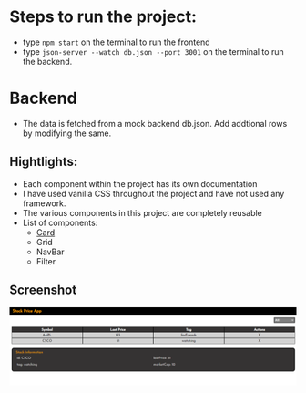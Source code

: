 # Steps to run the project:
- type `npm start` on the terminal to run the frontend
- type `json-server --watch db.json --port 3001` on the terminal to run the backend.

# Backend
- The data is fetched from a mock backend db.json. Add addtional rows by modifying the same.

## Hightlights:
- Each component within the project has its own documentation
- I have used vanilla CSS throughout the project and have not used any framework.
- The various components in this project are completely reusable
- List of components:
	+ [Card](https://github.com/Alihussainladiwala/StockPriceApp/blob/main/stock-price/src/components/Card/Card.md)
	+ Grid
	+ NavBar
	+ Filter

## Screenshot

![Alt text](https://github.com/Alihussainladiwala/StockPriceApp/blob/main/screenshots/stocksApp.PNG "App Screenshot")


